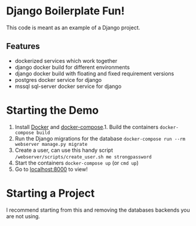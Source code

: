 # Django Boilerplate Fun!

This code is meant as an example of a Django project.


## Features

* dockerized services which work together
* django docker build for different environments
* django docker build with floating and fixed requirement versions
* postgres docker service for django
* mssql sql-server docker service for django


# Starting the Demo

1. Install [Docker](https://docs.docker.com/docker-for-mac/install/) and 
	[docker-compose](https://docs.docker.com/compose/install/).1. Build the containers `docker-compose build`
1. Run the Django migrations for the database `docker-compose run --rm webserver manage.py migrate`
1. Create a user, can use this handy script `/webserver/scripts/create_user.sh me strongpassword`
1. Start the containers `docker-compose up` (or `cmd up`)
1. Go to [localhost:8000](http://localhost:8000) to view!


# Starting a Project

I recommend starting from this and removing the databases backends you are not using. 


